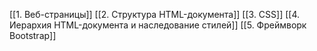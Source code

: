 [[1. Веб-страницы]]
[[2. Структура HTML-документа]]
[[3. CSS]]
[[4. Иерархия HTML-документа и наследование стилей]]
[[5. Фреймворк Bootstrap]]